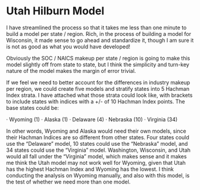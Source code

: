# Utah Hilburn Model

I have streamlined the process so that it takes me less than one minute to build a model per state / region. Rich, in the process of building a model for Wisconsin, it made sense to go ahead and standardize it, though I am sure it is not as good as what you would have developed!
 
Obviously the SOC / NAICS makeup per state / region is going to make this model slightly off from state to state, but I think the simplicity and turn-key nature of the model makes the margin of error trivial.
 
If we feel we need to better account for the differences in industry makeup per region, we could create five models and stratify states into 5 Hachman Index strata. I have attached what those strata could look like, with brackets to include states with indices with a +/- of 10 Hachman Index points. The base states could be:
 
·         Wyoming (1)
·         Alaska (1)
·         Delaware (4)
·         Nebraska (10)
·         Virginia (34)
 
In other words, Wyoming and Alaska would need their own models, since their Hachman Indices are so different from other states. Four states could use the “Delaware” model, 10 states could use the “Nebraska” model, and 34 states could use the “Virginia” model. Washington, Wisconsin, and Utah would all fall under the “Virginia” model, which makes sense and it makes me think the Utah model may not work well for Wyoming, given that Utah has the highest Hachman Index and Wyoming has the lowest. I think conducting the analysis on Wyoming manually, and also with this model, is the test of whether we need more than one model.
